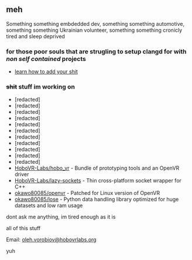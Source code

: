 ## meh

Something something embdedded dev, something something automotive, something something Ukrainian volunteer, something something cronicly tired and sleep deprived

### for those poor souls that are strugling to setup clangd for with *non self contained* projects
* [learn how to add your shit](https://gist.github.com/okawo80085/8d270a04d38beb89039d59e397420def)

### ~~shit~~ stuff im working on
* [redacted]
* [redacted]
* [redacted]
* [redacted]
* [redacted]
* [redacted]
* [redacted]
* [redacted]
* [redacted]
* [redacted]
* [redacted]
* [HoboVR-Labs/hobo_vr](https://github.com/HoboVR-Labs/hobo_vr) - Bundle of prototyping tools and an OpenVR driver
* [HoboVR-Labs/lazy-sockets](https://github.com/HoboVR-Labs/lazy-sockets) - Thin cross-platform socket wrapper for C++
* [okawo80085/openvr](https://github.com/okawo80085/openvr) - Patched for Linux version of OpenVR
* [okawo80085/lose](https://github.com/okawo80085/lose) - Python data handling library optimized for huge datasets and low ram usage


dont ask me anything, im tired enough as it is


all of this stuff

Email: oleh.vorobiov@hobovrlabs.org

yuh
